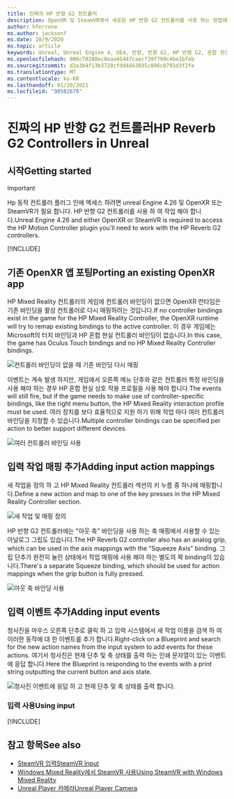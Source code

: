 ```yaml
---
title: 진짜의 HP 반향 G2 컨트롤러
description: OpenXR 및 SteamVR에서 새로운 HP 반향 G2 컨트롤러를 사용 하는 방법에 대해 알아봅니다.
author: hferrone
ms.author: jacksonf
ms.date: 10/9/2020
ms.topic: article
keywords: Unreal, Unreal Engine 4, UE4, 반향, 반향 G2, HP 반향 G2, 혼합 현실, 개발, 동작 컨트롤러, 사용자 입력, 기능, 새 프로젝트, 에뮬레이터, 설명서, 가이드, 기능, holograms, 게임 개발, 혼합 현실 헤드셋, windows mixed reality 헤드셋, 가상 현실 헤드셋
ms.openlocfilehash: 006c70208ec0eaa45447caecf39f799c4be1bfeb
ms.sourcegitcommit: d3a3b4f13b3728cfdd4d43035c806c0791d3f2fe
ms.translationtype: MT
ms.contentlocale: ko-KR
ms.lasthandoff: 01/20/2021
ms.locfileid: "98582679"
---
```

# <a name="hp-reverb-g2-controllers-in-unreal"></a><span data-ttu-id="24272-104">진짜의 HP 반향 G2 컨트롤러</span><span class="sxs-lookup"><span data-stu-id="24272-104">HP Reverb G2 Controllers in Unreal</span></span> 

## <a name="getting-started"></a><span data-ttu-id="24272-105">시작</span><span class="sxs-lookup"><span data-stu-id="24272-105">Getting started</span></span>

> [!IMPORTANT]
> <span data-ttu-id="24272-106">Hp 동작 컨트롤러 플러그 인에 액세스 하려면 unreal Engine 4.26 및 OpenXR 또는 SteamVR가 필요 합니다. HP 반향 G2 컨트롤러를 사용 하 여 작업 해야 합니다.</span><span class="sxs-lookup"><span data-stu-id="24272-106">Unreal Engine 4.26 and either OpenXR or SteamVR is required to access the HP Motion Controller plugin you'll need to work with the HP Reverb G2 controllers.</span></span>

[!INCLUDE[](includes/tabs-g2-controllers-in-unreal.md)]

## <a name="porting-an-existing-openxr-app"></a><span data-ttu-id="24272-107">기존 OpenXR 앱 포팅</span><span class="sxs-lookup"><span data-stu-id="24272-107">Porting an existing OpenXR app</span></span> 

<span data-ttu-id="24272-108">HP Mixed Reality 컨트롤러의 게임에 컨트롤러 바인딩이 없으면 OpenXR 런타임은 기존 바인딩을 활성 컨트롤러로 다시 매핑하려는 것입니다.</span><span class="sxs-lookup"><span data-stu-id="24272-108">If no controller bindings exist in the game for the HP Mixed Reality Controller, the OpenXR runtime will try to remap existing bindings to the active controller.</span></span>  <span data-ttu-id="24272-109">이 경우 게임에는 Microsoft의 터치 바인딩과 HP 혼합 현실 컨트롤러 바인딩이 없습니다.</span><span class="sxs-lookup"><span data-stu-id="24272-109">In this case, the game has Oculus Touch bindings and no HP Mixed Reality Controller bindings.</span></span>

![컨트롤러 바인딩이 없을 때 기존 바인딩 다시 매핑](images/reverb-g2-img-04.png)

<span data-ttu-id="24272-111">이벤트는 계속 발생 하지만, 게임에서 오른쪽 메뉴 단추와 같은 컨트롤러 특정 바인딩을 사용 해야 하는 경우 HP 혼합 현실 상호 작용 프로필을 사용 해야 합니다.</span><span class="sxs-lookup"><span data-stu-id="24272-111">The events will still fire, but if the game needs to make use of controller-specific bindings, like the right menu button, the HP Mixed Reality interaction profile must be used.</span></span>  <span data-ttu-id="24272-112">여러 장치를 보다 효율적으로 지원 하기 위해 작업 마다 여러 컨트롤러 바인딩을 지정할 수 있습니다.</span><span class="sxs-lookup"><span data-stu-id="24272-112">Multiple controller bindings can be specified per action to better support different devices.</span></span>
   
![여러 컨트롤러 바인딩 사용](images/reverb-g2-img-05.png)

## <a name="adding-input-action-mappings"></a><span data-ttu-id="24272-114">입력 작업 매핑 추가</span><span class="sxs-lookup"><span data-stu-id="24272-114">Adding input action mappings</span></span> 

<span data-ttu-id="24272-115">새 작업을 정의 하 고 HP Mixed Reality 컨트롤러 섹션의 키 누름 중 하나에 매핑합니다.</span><span class="sxs-lookup"><span data-stu-id="24272-115">Define a new action and map to one of the key presses in the HP Mixed Reality Controller section.</span></span>

![새 작업 및 매핑 정의](images/reverb-g2-img-02.png)

<span data-ttu-id="24272-117">HP 반향 G2 컨트롤러에는 "아웃 축" 바인딩을 사용 하는 축 매핑에서 사용할 수 있는 아날로그 그립도 있습니다.</span><span class="sxs-lookup"><span data-stu-id="24272-117">The HP Reverb G2 controller also has an analog grip, which can be used in the axis mappings with the “Squeeze Axis” binding.</span></span>  <span data-ttu-id="24272-118">그립 단추가 완전히 눌린 상태에서 작업 매핑에 사용 해야 하는 별도의 꽉 binding이 있습니다.</span><span class="sxs-lookup"><span data-stu-id="24272-118">There's a separate Squeeze binding, which should be used for action mappings when the grip button is fully pressed.</span></span> 

![아웃 축 바인딩 사용](images/reverb-g2-img-03.png)

## <a name="adding-input-events"></a><span data-ttu-id="24272-120">입력 이벤트 추가</span><span class="sxs-lookup"><span data-stu-id="24272-120">Adding input events</span></span>

<span data-ttu-id="24272-121">청사진을 마우스 오른쪽 단추로 클릭 하 고 입력 시스템에서 새 작업 이름을 검색 하 여 이러한 동작에 대 한 이벤트를 추가 합니다.</span><span class="sxs-lookup"><span data-stu-id="24272-121">Right-click on a Blueprint and search for the new action names from the input system to add events for these actions.</span></span>  <span data-ttu-id="24272-122">여기서 청사진은 현재 단추 및 축 상태를 출력 하는 인쇄 문자열이 있는 이벤트에 응답 합니다.</span><span class="sxs-lookup"><span data-stu-id="24272-122">Here the Blueprint is responding to the events with a print string outputting the current button and axis state.</span></span>

![청사진 이벤트에 응답 하 고 현재 단추 및 축 상태를 출력 합니다.](images/reverb-g2-img-06.png)

### <a name="using-input"></a><span data-ttu-id="24272-124">입력 사용</span><span class="sxs-lookup"><span data-stu-id="24272-124">Using input</span></span> 

[!INCLUDE[](includes/tabs-g2-controller-mapping-in-unreal.md)]

## <a name="see-also"></a><span data-ttu-id="24272-125">참고 항목</span><span class="sxs-lookup"><span data-stu-id="24272-125">See also</span></span>
* [<span data-ttu-id="24272-126">SteamVR 입력</span><span class="sxs-lookup"><span data-stu-id="24272-126">SteamVR Input</span></span>](https://docs.unrealengine.com/Platforms/VR/SteamVR/HowTo/SteamVRInput/index.html)
* [<span data-ttu-id="24272-127">Windows Mixed Reality에서 SteamVR 사용</span><span class="sxs-lookup"><span data-stu-id="24272-127">Using SteamVR with Windows Mixed Reality</span></span>](/windows/mixed-reality/enthusiast-guide/using-steamvr-with-windows-mixed-reality)
* [<span data-ttu-id="24272-128">Unreal Player 카메라</span><span class="sxs-lookup"><span data-stu-id="24272-128">Unreal Player Camera</span></span>](https://docs.unrealengine.com/Programming/Tutorials/PlayerCamera/3/index.html)